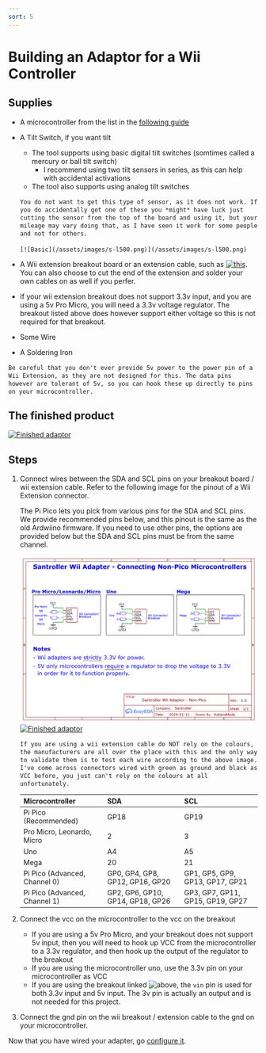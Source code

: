 ```yaml
---
sort: 5
---
```


# Building an Adaptor for a Wii Controller

## Supplies

- A microcontroller from the list in the [following guide](https://santroller.tangentmc.net/wiring_guides/general.html)

- A Tilt Switch, if you want tilt

  - The tool supports using basic digital tilt switches (somtimes called a mercury or ball tilt switch)
    - I recommend using two tilt sensors in series, as this can help with accidental activations
  - The tool also supports using analog tilt switches

  ```danger
  You do not want to get this type of sensor, as it does not work. If you do accidentally get one of these you *might* have luck just cutting the sensor from the top of the board and using it, but your mileage may vary doing that, as I have seen it work for some people and not for others.

  [![Basic](/assets/images/s-l500.png)](/assets/images/s-l500.png)
  ```

- A Wii extension breakout board or an extension cable, such as [![this](https://www.adafruit.com/product/4836)](https://www.adafruit.com/product/4836). You can also choose to cut the end of the extension and solder your own cables on as well if you perfer.
- If your wii extension breakout does not support 3.3v input, and you are using a 5v Pro Micro, you will need a 3.3v voltage regulator. The breakout listed above does however support either voltage so this is not required for that breakout.
- Some Wire
- A Soldering Iron

```danger
Be careful that you don't ever provide 5v power to the power pin of a Wii Extension, as they are not designed for this. The data pins however are tolerant of 5v, so you can hook these up directly to pins on your microcontroller.
```

## The finished product

[![Finished adaptor](/assets/images/adaptor.jpg)](/assets/images/adaptor.jpg)

## Steps

1.  Connect wires between the SDA and SCL pins on your breakout board / wii extension cable.
    Refer to the following image for the pinout of a Wii Extension connector.

    The Pi Pico lets you pick from various pins for the SDA and SCL pins. We provide recommended pins below, and this pinout is the same as the old Ardwiino firmware. If you need to use other pins, the options are provided below but the SDA and SCL pins must be from the same channel.

    [![pinout](/assets/images/wii.png)](/assets/images/wii.png) [![Finished adaptor](/assets/images/wii-ext.jpg)](/assets/images/wii-ext.jpg)

    ```danger
    If you are using a wii extension cable do NOT rely on the colours, the manufacturers are all over the place with this and the only way to validate them is to test each wire according to the above image. I've come across connectors wired with green as ground and black as VCC before, you just can't rely on the colours at all unfortunately.
    ```

    | Microcontroller               | SDA                              | SCL                              |
    | ----------------------------- | -------------------------------- | -------------------------------- |
    | Pi Pico (Recommended)         | GP18                             | GP19                             |
    | Pro Micro, Leonardo, Micro    | 2                                | 3                                |
    | Uno                           | A4                               | A5                               |
    | Mega                          | 20                               | 21                               |
    | Pi Pico (Advanced, Channel 0) | GP0, GP4, GP8, GP12, GP16, GP20  | GP1, GP5, GP9, GP13, GP17, GP21  |
    | Pi Pico (Advanced, Channel 1) | GP2, GP6, GP10, GP14, GP18, GP26 | GP3, GP7, GP11, GP15, GP19, GP27 |

2. Connect the vcc on the microcontroller to the vcc on the breakout
   - If you are using a 5v Pro Micro, and your breakout does not support 5v input, then you will need to hook up VCC from the microcontroller to a 3.3v regulator, and then hook up the output of the regulator to the breakout
   - If you are using the microcontroller uno, use the 3.3v pin on your microcontroller as VCC
   - If you are using the breakout linked ![above](https://www.adafruit.com/product/4836), the `vin` pin is used for both 3.3v input and 5v input. The 3v pin is actually an output and is not needed for this project.
3. Connect the gnd pin on the wii breakout / extension cable to the gnd on your microcontroller.

Now that you have wired your adapter, go [configure it](https://santroller.tangentmc.net/tool/using.html).
